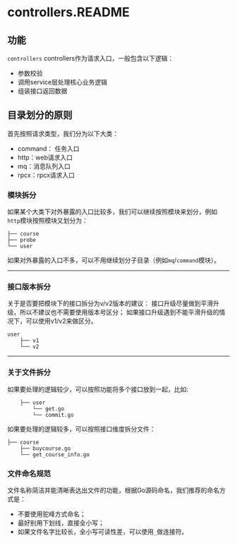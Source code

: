 # controllers.README

## 功能

`controllers` controllers作为请求入口，一般包含以下逻辑：
* 参数校验
* 调用service层处理核心业务逻辑
* 组装接口返回数据




## 目录划分的原则

首先按照请求类型，我们分为以下大类：
* command： 任务入口
* http：web请求入口
* mq：消息队列入口
* rpcx：rpcx请求入口



### 模块拆分

如果某个大类下对外暴露的入口比较多，我们可以继续按照模块来划分，例如`http`模块按照模块又划分为：

```
├── course
├── probe
└── user
```

如果对外暴露的入口不多，可以不用继续划分子目录（例如`mq`/`command`模块）。

----

### 接口版本拆分
关于是否要把模块下的接口拆分为v/v2版本的建议：
接口升级尽量做到平滑升级，所以不建议也不需要使用版本号区分；
如果接口升级遇到不能平滑升级的情况下，可以使用v1/v2来做区分。

```
user
    ├── v1
    └── v2
```

---

### 关于文件拆分
如果要处理的逻辑较少，可以按照功能将多个接口放到一起，比如:

```
    ├── user
        └── get.go
        └── commit.go
```

如果要处理的逻辑较多，可以按照接口维度拆分文件：

```
├── course
    ├── buycourse.go
    └── get_course_info.go
```

### 文件命名规范

文件名称简洁并能清晰表达出文件的功能，根据Go源码命名，我们推荐的命名方式是：
* 不要使用驼峰方式命名；
* 最好别用下划线，直接全小写；
* 如果文件名字比较长，全小写可读性差，可以使用`_`做连接符。
